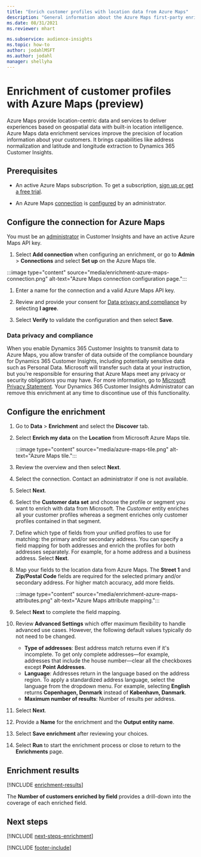 ```yaml
---
title: "Enrich customer profiles with location data from Azure Maps"
description: "General information about the Azure Maps first-party enrichment."
ms.date: 08/31/2021
ms.reviewer: mhart

ms.subservice: audience-insights
ms.topic: how-to
author: jodahlMSFT
ms.author: jodahl
manager: shellyha
---
```


# Enrichment of customer profiles with Azure Maps (preview)

Azure Maps provide location-centric data and services to deliver experiences based on geospatial data with built-in location intelligence. Azure Maps data enrichment services improve the precision of location information about your customers. It brings capabilities like address normalization and latitude and longitude extraction to Dynamics 365 Customer Insights.

## Prerequisites

- An active Azure Maps subscription. To get a subscription, [sign up or get a free trial](https://azure.microsoft.com/services/azure-maps/).

- An Azure Maps [connection](connections.md) is [configured](#configure-the-connection-for-azure-maps) by an administrator.

## Configure the connection for Azure Maps

You must be an [administrator](permissions.md#admin) in Customer Insights and have an active Azure Maps API key.

1. Select **Add connection** when configuring an enrichment, or go to **Admin** > **Connections** and select **Set up** on the Azure Maps tile.

:::image type="content" source="media/enrichment-azure-maps-connection.png" alt-text="Azure Maps connection configuration page.":::

1. Enter a name for the connection and a valid Azure Maps API key.

1. Review and provide your consent for [Data privacy and compliance](#data-privacy-and-compliance) by selecting **I agree**.

1. Select **Verify** to validate the configuration and then select **Save**.

### Data privacy and compliance

When you enable Dynamics 365 Customer Insights to transmit data to Azure Maps, you allow transfer of data outside of the compliance boundary for Dynamics 365 Customer Insights, including potentially sensitive data such as Personal Data. Microsoft will transfer such data at your instruction, but you're responsible for ensuring that Azure Maps meet any privacy or security obligations you may have. For more information, go to [Microsoft Privacy Statement](https://go.microsoft.com/fwlink/?linkid=396732).
Your Dynamics 365 Customer Insights Administrator can remove this enrichment at any time to discontinue use of this functionality.

## Configure the enrichment

1. Go to **Data** > **Enrichment** and select the **Discover** tab.

1. Select **Enrich my data** on the **Location** from Microsoft Azure Maps tile.

   :::image type="content" source="media/azure-maps-tile.png" alt-text="Azure Maps tile.":::

1. Review the overview and then select **Next**.

1. Select the connection. Contact an administrator if one is not available.

1. Select **Next**.

1. Select the **Customer data set** and choose the profile or segment you want to enrich with data from Microsoft. The *Customer* entity enriches all your customer profiles whereas a segment enriches only customer profiles contained in that segment.

1. Define which type of fields from your unified profiles to use for matching: the primary and/or secondary address. You can specify a field mapping for both addresses and enrich the profiles for both addresses separately. For example, for a home address and a business address. Select **Next**.

1. Map your fields to the location data from Azure Maps. The **Street 1** and **Zip/Postal Code** fields are required for the selected primary and/or secondary address. For higher match accuracy, add more fields.

   :::image type="content" source="media/enrichment-azure-maps-attributes.png" alt-text="Azure Maps attribute mapping.":::

1. Select **Next** to complete the field mapping.

1. Review **Advanced Settings** which offer maximum flexibility to handle advanced use cases. However, the following default values typically do not need to be changed.

   - **Type of addresses**: Best address match returns even if it's incomplete. To get only complete addresses&mdash;for example, addresses that include the house number&mdash;clear all the checkboxes except **Point Addresses**.
   - **Language**: Addresses return in the language based on the address region. To apply a standardized address language, select the language from the dropdown menu. For example, selecting **English** returns **Copenhagen, Denmark** instead of **København, Danmark**.
   - **Maximum number of results**: Number of results per address.

1. Select **Next**.

1. Provide a **Name** for the enrichment and the **Output entity name**.

1. Select **Save enrichment** after reviewing your choices.

1. Select **Run** to start the enrichment process or close to return to the **Enrichments** page.

## Enrichment results

[!INCLUDE [enrichment-results](includes/enrichment-results.md)]

The **Number of customers enriched by field** provides a drill-down into the coverage of each enriched field.

## Next steps

[!INCLUDE [next-steps-enrichment](includes/next-steps-enrichment.md)]

[!INCLUDE [footer-include](includes/footer-banner.md)]
